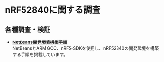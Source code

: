# nRF52840に関する調査

## 各種調査・検証

* <b>[NetBeans開発環境構築手順](NETBEANS.md)</b><br>
NetBeansとARM GCC、nRF5-SDKを使用し、nRF52840の開発環境を構築する手順を掲載しています。
